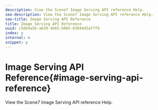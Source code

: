```yaml
---
description: View the Scene7 Image Serving API reference Help.
seo-description: View the Scene7 Image Serving API reference Help.
seo-title: Image Serving API Reference
title: Image Serving API Reference
uuid: c5db4a5b-a639-4b65-b085-03844d5af7f9
index: y
internal: n
snippet: y
---
```


# Image Serving API Reference{#image-serving-api-reference}

View the Scene7 Image Serving API reference Help.

